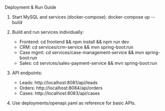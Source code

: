 Deployment & Run Guide

1. Start MySQL and services (docker-compose):
   docker-compose up --build

2. Build and run services individually:
   - Frontend: cd frontend && npm install && npm run dev
   - CRM: cd services/crm-service && mvn spring-boot:run
   - Case mgmt: cd services/case-management-service && mvn spring-boot:run
   - Sales: cd services/sales-payment-service && mvn spring-boot:run

3. API endpoints:
   - Leads: http://localhost:8081/api/leads
   - Orders: http://localhost:8084/api/orders
   - Cases: http://localhost:8083/api/cases

4. Use deployments/openapi.yaml as reference for basic APIs.
